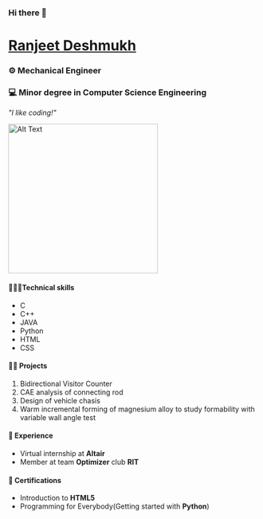 ### Hi there 👋
# [Ranjeet Deshmukh](www.linkedin.com/in/ranjeet-deshmukh-865935215)
### ⚙️ Mechanical Engineer 
### 💻 Minor degree in Computer Science Engineering


*"I like coding!"*

<img src="https://fiverr-res.cloudinary.com/images/t_main1,q_auto,f_auto,q_auto,f_auto/gigs/92310536/original/b2e1958144f1c6492abd2863e269ca9a5f4645ac/develop-applications-in-java-c-cpp-c-sharp-python.png" alt="Alt Text" width="300">

#### 👨🏼‍💻Technical skills
- C
- C++
- JAVA
- Python
- HTML
- CSS
  
#### 👷🏻 Projects
1. Bidirectional Visitor Counter
2. CAE analysis of connecting rod
3. Design of vehicle chasis
4. Warm incremental forming of magnesium alloy to study formability with variable wall angle test

#### 💼 Experience
+ Virtual internship at **Altair**
+ Member at team **Optimizer** club **RIT**

#### 🏅 Certifications
+ Introduction to **HTML5**
+ Programming for Everybody(Getting started with **Python**)

<!--
**ranjeetd8384/ranjeetd8384** is a ✨ _special_ ✨ repository because its `README.md` (this file) appears on your GitHub profile.

Here are some ideas to get you started:

- 🔭 I’m currently working on ...
- 🌱 I’m currently learning ...
- 👯 I’m looking to collaborate on ...
- 🤔 I’m looking for help with ...
- 💬 Ask me about ...
- 📫 How to reach me: ...
- 😄 Pronouns: ...
- ⚡ Fun fact: ...
-->

